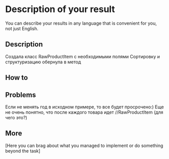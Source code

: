 # Description of your result

You can describe your results in any language that is convenient for you, not just English.

## Description
Создала класс RawProductItem с необходимыми полями
Сортировку и структуризацию обернула в метод

## How to

## Problems
Если не менять год в исходном примере, то все будет просрочено:)
Еще не очень понятно, что после каждого товара идет //RawProductItem (для чего это?)

## More

[Here you can brag about what you managed to implement or do something beyond the task]
